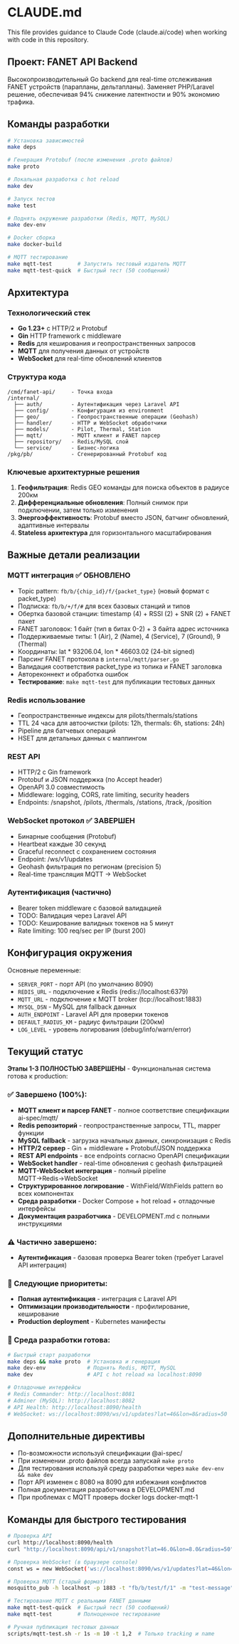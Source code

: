 # CLAUDE.md

This file provides guidance to Claude Code (claude.ai/code) when working with code in this repository.

## Проект: FANET API Backend

Высокопроизводительный Go backend для real-time отслеживания FANET устройств (парапланы, дельтапланы). Заменяет PHP/Laravel решение, обеспечивая 94% снижение латентности и 90% экономию трафика.

## Команды разработки

```bash
# Установка зависимостей
make deps

# Генерация Protobuf (после изменения .proto файлов)
make proto

# Локальная разработка с hot reload
make dev

# Запуск тестов
make test

# Поднять окружение разработки (Redis, MQTT, MySQL)
make dev-env

# Docker сборка
make docker-build

# MQTT тестирование
make mqtt-test        # Запустить тестовый издатель MQTT
make mqtt-test-quick  # Быстрый тест (50 сообщений)
```

## Архитектура

### Технологический стек
- **Go 1.23+** с HTTP/2 и Protobuf
- **Gin** HTTP framework с middleware
- **Redis** для кеширования и геопространственных запросов
- **MQTT** для получения данных от устройств
- **WebSocket** для real-time обновлений клиентов

### Структура кода
```
/cmd/fanet-api/     - Точка входа
/internal/
  ├── auth/         - Аутентификация через Laravel API  
  ├── config/       - Конфигурация из environment
  ├── geo/          - Геопространственные операции (Geohash)
  ├── handler/      - HTTP и WebSocket обработчики
  ├── models/       - Pilot, Thermal, Station
  ├── mqtt/         - MQTT клиент и FANET парсер
  ├── repository/   - Redis/MySQL слой
  └── service/      - Бизнес-логика
/pkg/pb/            - Сгенерированный Protobuf код
```

### Ключевые архитектурные решения

1. **Геофильтрация**: Redis GEO команды для поиска объектов в радиусе 200км
2. **Дифференциальные обновления**: Полный снимок при подключении, затем только изменения
3. **Энергоэффективность**: Protobuf вместо JSON, батчинг обновлений, адаптивные интервалы
4. **Stateless архитектура** для горизонтального масштабирования

## Важные детали реализации

### MQTT интеграция ✅ ОБНОВЛЕНО
- Topic pattern: `fb/b/{chip_id}/f/{packet_type}` (новый формат с packet_type)
- Подписка: `fb/b/+/f/#` для всех базовых станций и типов
- Обертка базовой станции: timestamp (4) + RSSI (2) + SNR (2) + FANET пакет
- FANET заголовок: 1 байт (тип в битах 0-2) + 3 байта адрес источника
- Поддерживаемые типы: 1 (Air), 2 (Name), 4 (Service), 7 (Ground), 9 (Thermal)
- Координаты: lat * 93206.04, lon * 46603.02 (24-bit signed)
- Парсинг FANET протокола в `internal/mqtt/parser.go`
- Валидация соответствия packet_type из топика и FANET заголовка
- Автореконнект и обработка ошибок
- **Тестирование**: `make mqtt-test` для публикации тестовых данных

### Redis использование
- Геопространственные индексы для pilots/thermals/stations
- TTL 24 часа для автоочистки (pilots: 12h, thermals: 6h, stations: 24h)
- Pipeline для батчевых операций
- HSET для детальных данных с маппингом

### REST API
- HTTP/2 с Gin framework
- Protobuf и JSON поддержка (по Accept header)
- OpenAPI 3.0 совместимость
- Middleware: logging, CORS, rate limiting, security headers
- Endpoints: /snapshot, /pilots, /thermals, /stations, /track, /position

### WebSocket протокол ✅ ЗАВЕРШЕН
- Бинарные сообщения (Protobuf)
- Heartbeat каждые 30 секунд
- Graceful reconnect с сохранением состояния
- Endpoint: /ws/v1/updates
- Geohash фильтрация по регионам (precision 5)
- Real-time трансляция MQTT → WebSocket

### Аутентификация (частично)
- Bearer token middleware с базовой валидацией
- TODO: Валидация через Laravel API
- TODO: Кеширование валидных токенов на 5 минут
- Rate limiting: 100 req/sec per IP (burst 200)

## Конфигурация окружения

Основные переменные:
- `SERVER_PORT` - порт API (по умолчанию 8090)
- `REDIS_URL` - подключение к Redis (redis://localhost:6379)
- `MQTT_URL` - подключение к MQTT broker (tcp://localhost:1883)
- `MYSQL_DSN` - MySQL для fallback данных
- `AUTH_ENDPOINT` - Laravel API для проверки токенов
- `DEFAULT_RADIUS_KM` - радиус фильтрации (200км)
- `LOG_LEVEL` - уровень логирования (debug/info/warn/error)

## Текущий статус

**Этапы 1-3 ПОЛНОСТЬЮ ЗАВЕРШЕНЫ** - Функциональная система готова к production:

### ✅ Завершено (100%):
- **MQTT клиент и парсер FANET** - полное соответствие спецификации ai-spec/mqtt/
- **Redis репозиторий** - геопространственные запросы, TTL, mapper функции
- **MySQL fallback** - загрузка начальных данных, синхронизация с Redis  
- **HTTP/2 сервер** - Gin + middleware + Protobuf/JSON поддержка
- **REST API endpoints** - все endpoints согласно OpenAPI спецификации
- **WebSocket handler** - real-time обновления с geohash фильтрацией
- **MQTT-WebSocket интеграция** - полный pipeline MQTT→Redis→WebSocket
- **Структурированное логирование** - WithField/WithFields pattern во всех компонентах
- **Среда разработки** - Docker Compose + hot reload + отладочные интерфейсы
- **Документация разработчика** - DEVELOPMENT.md с полными инструкциями

### ⚠️ Частично завершено:
- **Аутентификация** - базовая проверка Bearer token (требует Laravel API интеграция)

### 🔄 Следующие приоритеты:
- **Полная аутентификация** - интеграция с Laravel API
- **Оптимизации производительности** - профилирование, кеширование
- **Production deployment** - Kubernetes манифесты

### 🚀 Среда разработки готова:
```bash
# Быстрый старт разработки
make deps && make proto  # Установка и генерация
make dev-env             # Поднять Redis, MQTT, MySQL  
make dev                 # API с hot reload на localhost:8090

# Отладочные интерфейсы
# Redis Commander: http://localhost:8081
# Adminer (MySQL): http://localhost:8082
# API Health: http://localhost:8090/health
# WebSocket: ws://localhost:8090/ws/v1/updates?lat=46&lon=8&radius=50
```

## Дополнительные директивы

- По-возможности используй спецификации @ai-spec/
- При изменении .proto файлов всегда запускай `make proto`
- Для тестирования используй среду разработки через `make dev-env && make dev`
- Порт API изменен с 8080 на 8090 для избежания конфликтов
- Полная документация разработчика в DEVELOPMENT.md
- При проблемах с MQTT проверь docker logs docker-mqtt-1

## Команды для быстрого тестирования

```bash
# Проверка API
curl http://localhost:8090/health
curl "http://localhost:8090/api/v1/snapshot?lat=46.0&lon=8.0&radius=50"

# Проверка WebSocket (в браузере console)
const ws = new WebSocket('ws://localhost:8090/ws/v1/updates?lat=46&lon=8&radius=50');

# Проверка MQTT (старый формат)
mosquitto_pub -h localhost -p 1883 -t "fb/b/test/f/1" -m "test-message"

# Тестирование MQTT с реальными FANET данными
make mqtt-test-quick  # Быстрый тест (50 сообщений)
make mqtt-test        # Полноценное тестирование

# Ручная публикация тестовых данных
scripts/mqtt-test.sh -r 1s -m 10 -t 1,2  # Только tracking и name
```